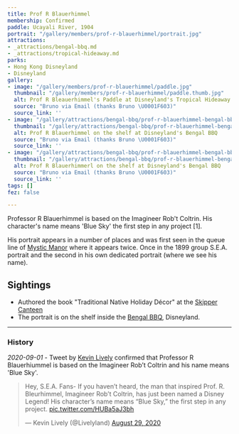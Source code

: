 ```yaml
---
title: Prof R Blauerhimmel
membership: Confirmed
paddle: Ucayali River, 1904
portrait: "/gallery/members/prof-r-blauerhimmel/portrait.jpg"
attractions:
- _attractions/bengal-bbq.md
- _attractions/tropical-hideaway.md
parks:
- Hong Kong Disneyland
- Disneyland
gallery:
- image: "/gallery/members/prof-r-blauerhimmel/paddle.jpg"
  thumbnail: "/gallery/members/prof-r-blauerhimmel/paddle.thumb.jpg"
  alt: Prof R Bleauerhimmel's Paddle at Disneyland's Tropical Hideaway
  source: "Bruno via Email (thanks Bruno \U0001F603)"
  source_link: ''
- image: "/gallery/attractions/bengal-bbq/prof-r-blauerhimmel-bengal-bbq-2.jpg"
  thumbnail: "/gallery/attractions/bengal-bbq/prof-r-blauerhimmel-bengal-bbq-2.thumb.jpg"
  alt: Prof R Blauerhimmel on the shelf at Disneyland's Bengal BBQ
  source: "Bruno via Email (thanks Bruno \U0001F603)"
  source_link: ''
- image: "/gallery/attractions/bengal-bbq/prof-r-blauerhimmel-bengal-bbq.jpg"
  thumbnail: "/gallery/attractions/bengal-bbq/prof-r-blauerhimmel-bengal-bbq.thumb.jpg"
  alt: Prof R Blauerhimmerl on the shelf at Disneyland's Bengal BBQ
  source: "Bruno via Email (thanks Bruno \U0001F603)"
  source_link: ''
tags: []
fez: false

---
```

Professor R Blauerhimmel is based on the Imagineer Rob't Coltrin. His character's name means 'Blue Sky' the first step in any project \[1\].

His portrait appears in a number of places and was first seen in the queue line of [Mystic Manor](/sea/attractions/mystic-manor) where it appears twice. Once in the 1899 group S.E.A. portrait and the second in his own dedicated portrait (where we see his name).

## Sightings

* Authored the book "Traditional Native Holiday Décor" at the [Skipper Canteen](/sea/attractions/skipper-canteen)
* The portrait is on the shelf inside the [Bengal BBQ](/sea/attractions/bengal-bbq), Disneyland.

***

### History

_2020-09-01_ - Tweet by [Kevin Lively](https://twitter.com/Livelyland/status/1299580763852005376) confirmed that Professor R Blauerhiummel is based on the Imagineer Rob’t Coltrin and his name means 'Blue Sky'.

<blockquote class="twitter-tweet"><p lang="en" dir="ltr">Hey, S.E.A. Fans- If you haven’t heard, the man that inspired Prof. R. Bleurhimmel, Imagineer Rob’t Coltrin, has just been named a Disney Legend! His character’s name means “Blue Sky,” the first step in any project. <a href="https://t.co/HUBa5aJ3bh">pic.twitter.com/HUBa5aJ3bh</a></p>&mdash; Kevin Lively (@Livelyland) <a href="https://twitter.com/Livelyland/status/1299580763852005376?ref_src=twsrc%5Etfw">August 29, 2020</a></blockquote> <script async src="https://platform.twitter.com/widgets.js" charset="utf-8"></script>